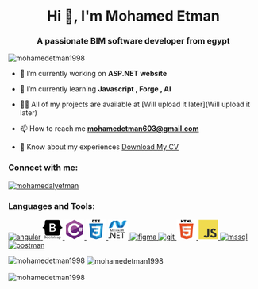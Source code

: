 <h1 align="center">Hi 👋, I'm Mohamed Etman</h1>
<h3 align="center">A passionate BIM software developer from egypt</h3>

<p align="left"> <img src="https://komarev.com/ghpvc/?username=mohamedetman1998&label=Profile%20views&color=0e75b6&style=flat" alt="mohamedetman1998" /> </p>

- 🔭 I’m currently working on **ASP.NET website**

- 🌱 I’m currently learning **Javascript , Forge , AI**

- 👨‍💻 All of my projects are available at [Will upload it later](Will upload it later)

- 📫 How to reach me **mohamedetman603@gmail.com**

- 📄 Know about my experiences <a href="https://media.licdn.com/dms/document/media/D4D2DAQG7X8tdx6Fnfw/profile-treasury-document-pdf-analyzed/0/1694593551240?e=1695254400&v=beta&t=ILnU7aN3wDh_4tS-fRBVptMAZa0B7XvOGsDgOXm_Iqk">Download My CV</a>

<h3 align="left">Connect with me:</h3>
<p align="left">
<a href="https://linkedin.com/in/mohamedalyetman" target="blank"><img align="center" src="https://raw.githubusercontent.com/rahuldkjain/github-profile-readme-generator/master/src/images/icons/Social/linked-in-alt.svg" alt="mohamedalyetman" height="30" width="40" /></a>
</p>

<h3 align="left">Languages and Tools:</h3>
<p align="left"> <a href="https://angular.io" target="_blank" rel="noreferrer"> <img src="https://angular.io/assets/images/logos/angular/angular.svg" alt="angular" width="40" height="40"/> </a> <a href="https://getbootstrap.com" target="_blank" rel="noreferrer"> <img src="https://raw.githubusercontent.com/devicons/devicon/master/icons/bootstrap/bootstrap-plain-wordmark.svg" alt="bootstrap" width="40" height="40"/> </a> <a href="https://www.w3schools.com/cs/" target="_blank" rel="noreferrer"> <img src="https://raw.githubusercontent.com/devicons/devicon/master/icons/csharp/csharp-original.svg" alt="csharp" width="40" height="40"/> </a> <a href="https://www.w3schools.com/css/" target="_blank" rel="noreferrer"> <img src="https://raw.githubusercontent.com/devicons/devicon/master/icons/css3/css3-original-wordmark.svg" alt="css3" width="40" height="40"/> </a> <a href="https://dotnet.microsoft.com/" target="_blank" rel="noreferrer"> <img src="https://raw.githubusercontent.com/devicons/devicon/master/icons/dot-net/dot-net-original-wordmark.svg" alt="dotnet" width="40" height="40"/> </a> <a href="https://www.figma.com/" target="_blank" rel="noreferrer"> <img src="https://www.vectorlogo.zone/logos/figma/figma-icon.svg" alt="figma" width="40" height="40"/> </a> <a href="https://git-scm.com/" target="_blank" rel="noreferrer"> <img src="https://www.vectorlogo.zone/logos/git-scm/git-scm-icon.svg" alt="git" width="40" height="40"/> </a> <a href="https://www.w3.org/html/" target="_blank" rel="noreferrer"> <img src="https://raw.githubusercontent.com/devicons/devicon/master/icons/html5/html5-original-wordmark.svg" alt="html5" width="40" height="40"/> </a> <a href="https://developer.mozilla.org/en-US/docs/Web/JavaScript" target="_blank" rel="noreferrer"> <img src="https://raw.githubusercontent.com/devicons/devicon/master/icons/javascript/javascript-original.svg" alt="javascript" width="40" height="40"/> </a> <a href="https://www.microsoft.com/en-us/sql-server" target="_blank" rel="noreferrer"> <img src="https://www.svgrepo.com/show/303229/microsoft-sql-server-logo.svg" alt="mssql" width="40" height="40"/> </a> <a href="https://postman.com" target="_blank" rel="noreferrer"> <img src="https://www.vectorlogo.zone/logos/getpostman/getpostman-icon.svg" alt="postman" width="40" height="40"/> </a> </p>

<p><img align="left" src="https://github-readme-stats.vercel.app/api/top-langs?username=mohamedetman1998&show_icons=true&locale=en&layout=compact" alt="mohamedetman1998" /></p>

<p>&nbsp;<img align="center" src="https://github-readme-stats.vercel.app/api?username=mohamedetman1998&show_icons=true&locale=en" alt="mohamedetman1998" /></p>

<p><img align="center" src="https://github-readme-streak-stats.herokuapp.com/?user=mohamedetman1998&" alt="mohamedetman1998" /></p>
